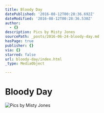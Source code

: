 ```yaml
---
title: Bloody Day
datePublished: '2016-08-12T00:28:36.692Z'
dateModified: '2016-08-12T00:28:36.530Z'
author:
  - {}
description: Pics by Misty Jones
sourcePath: _posts/2016-06-24-bloody-day.md
hasPage: true
publisher: {}
via: {}
starred: false
url: bloody-day/index.html
_type: MediaObject

---
```

# Bloody Day
![Pics by Misty Jones](https://the-grid-user-content.s3-us-west-2.amazonaws.com/08d7bcb7-bde0-4bc7-9aae-c9e9b43622af.jpg)